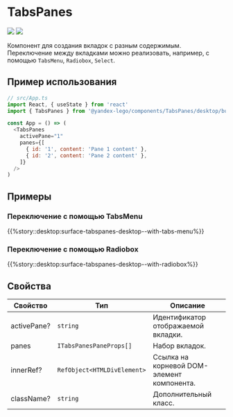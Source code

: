 # TabsPanes

<a href='https://github.yandex-team.ru/search-interfaces/frontend/tree/master/packages/lego-components/src/components/TabsPanes' target='_blank'><img src='https://badger.yandex-team.ru/custom/[Исходники]/[Github
][green]/badge.svg' /></a> <a href='https://search.yandex-team.ru/stsearch?text=TabsPanes.ts&facet.queue=ISL&facet.type=bug&facet.status=128' target='_blank'><img src='https://badger.yandex-team.ru/custom/[Известные проблемы]/[Startrek][blue]/badge.svg' /></a>

<!-- description:start -->
Компонент для создания вкладок с разным содержимым.
Переключение между вкладками можно реализовать, например, с помощью `TabsMenu`, `Radiobox`, `Select`.
<!-- description:end -->

## Пример использования

```js
// src/App.ts
import React, { useState } from 'react'
import { TabsPanes } from '@yandex-lego/components/TabsPanes/desktop/bundle'

const App = () => (
  <TabsPanes
    activePane="1"
    panes={[
      { id: '1', content: 'Pane 1 content' },
      { id: '2', content: 'Pane 2 content' },
    ]}
  />
)
```

## Примеры

### Переключение с помощью TabsMenu

{{%story::desktop:surface-tabspanes-desktop--with-tabs-menu%}}

### Переключение с помощью Radiobox

{{%story::desktop:surface-tabspanes-desktop--with-radiobox%}}

## Свойства

<!-- props:start -->
| Свойство    | Тип                         | Описание                                   |
| ----------- | --------------------------- | ------------------------------------------ |
| activePane? | `string`                    | Идентификатор отображаемой вкладки.        |
| panes       | `ITabsPanesPaneProps[]`     | Набор вкладок.                             |
| innerRef?   | `RefObject<HTMLDivElement>` | Ссылка на корневой DOM-элемент компонента. |
| className?  | `string`                    | Дополнительный класс.                      |
<!-- props:end -->
